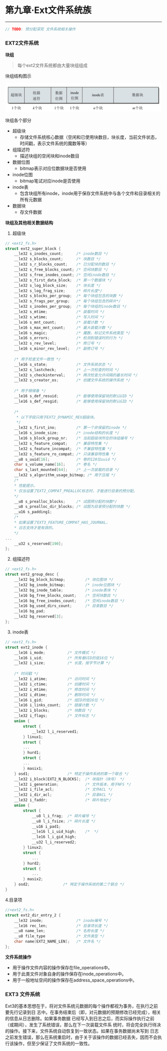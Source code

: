 # 第九章·Ext文件系统族
---

```c
// TODO: 预分配深究 文件系统相关操作
```

### EXT2文件系统

**块组**

> 每个ext2文件系统都由大量块组组成

块组结构图示

![图1](./images/ext2-block-group.png)

块组各个部分
- 超级块
  - 存储文件系统核心数据（空闲和已使用块数目，块长度，当前文件状态，时间戳，表示文件系统的魔数等等）
- 组描述符
  - 描述块组的空闲块和inode数目
- 数据位图
  - bitmap表示对应位数据块是否使用
- inode位图
  - bitmap笔试对应inode是否使用
- inode表
  - 包含块组所有inode，inode用于保存文件系统中与各个文件和目录相关的所有元数据
- 数据块
  - 存文件数据

**块组及其他相关数据结构**

1. 超级块
```c
// <ext2_fs.h> 
struct ext2_super_block { 
    __le32 s_inodes_count;      /* inode数目 */ 
    __le32 s_blocks_count;      /* 块数目 */
    __le32 s_r_blocks_count;    /* 已分配块的数目 */ 
    __le32 s_free_blocks_count; /* 空闲块数目 */ 
    __le32 s_free_inodes_count; /* 空闲inode数目 */ 
    __le32 s_first_data_block;  /* 第一个数据块 */ 
    __le32 s_log_block_size;    /* 块长度 */ 
    __le32 s_log_frag_size;     /* 碎片长度*/
    __le32 s_blocks_per_group;  /* 每个块组包含的块数 */
    __le32 s_frags_per_group;   /* 每个块组包含的碎片*/ 
    __le32 s_inodes_per_group;  /* 每个块组的inode数目 */ 
    __le32 s_mtime;             /* 装载时间 */
    __le32 s_wtime;             /* 写入时间 */
    __le16 s_mnt_count;         /* 装载计数 */
    __le16 s_max_mnt_count;     /* 最大装载计数 */ 
    __le16 s_magic;             /* 魔数，标记文件系统类型 */
    __le16 s_errors;            /* 检测到错误时的行为 */
    __le32 s_rev_level;         /* 修订号 */
    __le16 s_minor_rev_level;   /* 副修订号 */

    /* 用于检查文件一致性 */
    __le16 s_state;             /* 文件系统状态 */ 
    __le32 s_lastcheck;         /* 上一次检查的时间 */
    __le32 s_checkinterval;     /* 两次检查允许间隔的最长时间 */
    __le32 s_creator_os;        /* 创建文件系统的操作系统 */
    
    /* 用于根储备 */
    __le16 s_def_resuid;        /* 能够使用保留块的默认UID */ 
    __le16 s_def_resgid;        /* 能够使用保留块的默认GID */
    
    /* 
     * 以下字段只用于EXT2_DYNAMIC_REV超级块。
     */
    __le32 s_first_ino;         /* 第一个非保留的inode */
    __le16 s_inode_size;        /* inode结构的长度 */
    __le16 s_block_group_nr;    /* 当前超级块所在的块组编号 */  
    __le32 s_feature_compat;    /* 兼容特性集 */
    __le32 s_feature_incompat;  /* 不兼容特性集 */
    __le32 s_feature_ro_compat; /* 只读兼容特性集 */
    __u8 s_uuid[16];            /* 卷的128位uuid */
    char s_volume_name[16];     /* 卷名 */
    char s_last_mounted[64];    /* 上一次装载的目录 */
    __le32 s_algorithm_usage_bitmap; /* 用于压缩 */ 
    /* 
    * 性能提示。
    * 仅当设置了EXT2_COMPAT_PREALLOC标志时，才能进行目录的预分配。 
    */
    __u8 s_prealloc_blocks;     /* 试图预分配的块数*/
    __u8 s_prealloc_dir_blocks; /* 试图为目录预分配的块数 */
    __u16 s_padding1; 
    /* 
    * 如果设置了EXT3_FEATURE_COMPAT_HAS_JOURNAL，
    * 日志支持才是有效的。 
    */
...
    __u32 s_reserved[190];
};
```
2. 组描述符

```c
// <ext2_fs.h> 
struct ext2_group_desc {
    __le32 bg_block_bitmap;         /* 块位图块 */ 
    __le32 bg_inode_bitmap;         /* inode位图块 */
    __le32 bg_inode_table;          /* inode表块 */
    __le16 bg_free_blocks_count;    /* 空闲块数目 */ 
    __le16 bg_free_inodes_count;    /* 空闲inode数目 */ 
    __le16 bg_used_dirs_count;      /* 目录数目 */ 
    __le16 bg_pad; 
    __le32 bg_reserved[3];
};
```

3. inode表

```c
// <ext2_fs.h> 
struct ext2_inode { 
    __le16 i_mode;          /* 文件模式 */ 
    __le16 i_uid;           /* 所有者UID的低16位 */ 
    __le32 i_size;          /* 长度，按字节计算 */ 

    /* 时间戳 */
    __le32 i_atime;         /* 访问时间 */ 
    __le32 i_ctime;         /* 创建时间 */ 
    __le32 i_mtime;         /* 修改时间 */
    __le32 i_dtime;         /* 删除时间 */
    __le16 i_gid;           /* 组ID的低16位 */  
    __le16 i_links_count;   /* 链接计数 */ 
    __le32 i_blocks;        /* 块数目 */
    __le32 i_flags;         /* 文件标志 */
    union {
        struct { 
            __le32 l_i_reserved1;
        } linux1; 
        struct {
        ... 
        } hurd1; 
        struct { 
        ... 
        } masix1;
    } osd1;                 /* 特定于操作系统的第一个联合 */
    __le32 i_block[EXT2_N_BLOCKS];  /* 块指针（块号） */
    __le32 i_generation;            /* 文件版本，用于NFS */
    __le32 i_file_acl;              /* 文件ACL */
    __le32 i_dir_acl;               /* 目录ACL */
    __le32 i_faddr;                 /* 碎片地址*/
    union {
        struct { 
            __u8 l_i_frag;  /* 碎片编号 */ 
            __u8 l_i_fsize; /* 碎片长度 */
            __u16 i_pad1;
            __le16 l_i_uid_high;    /*  */
            __le16 l_i_gid_high;
            __u32 l_i_reserved2;
        } linux2; 
        struct { 
            ... 
        } hurd2; 
        struct {
            ... 
        } masix2;
    } osd2;               /* 特定于操作系统的第二个联合 */
}
```

4.目录项

```c
//<ext2_fs.h> 
struct ext2_dir_entry_2 { 
    __le32 inode;               /* inode编号 */
    __le16 rec_len;             /* 目录项长度 */
    __u8 name_len;              /* 名称长度 */
    __u8 file_type              /* 文件类型 */
    char name[EXT2_NAME_LEN];   /* 文件名 */
};
```

**文件系统操作**

- 用于操作文件内容的操作保存在file_operations中。 
- 用于此类文件对象自身的操作保存在inode_operations中。
- 用于一般地址空间的操作保存在address_space_operations中。


### EXT3 文件系统

Ext3的基本思想在于，将对文件系统元数据的每个操作都视为事务，在执行之前要先行记录到日 志中。在事务结束后（即，对元数据的预期修改已经完成），相关的信息从日志删除。如果事务数据 已经写入到日志之后，而实际操作执行之前（或期间），发生了系统错误，那么在下一次装载文件系 统时，将会完全执行待决的操作。接下来，文件系统自动恢复到一致状态。如果在事务数据尚未写到 日志之前发生错误，那么在系统重启时，由于关于该操作的数据已经丢失，因而不会执行该操作，但至少保证了文件系统的一致性。
